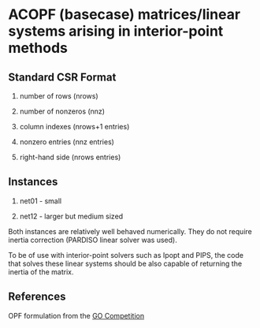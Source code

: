 # ACOPF (basecase) matrices/linear systems arising in interior-point methods

## Standard CSR Format ##

1. number of rows (nrows)

2. number of nonzeros (nnz)

3. column indexes (nrows+1 entries)

4. nonzero entries  (nnz entries)

5. right-hand side (nrows entries)

## Instances

1. net01 - small

2. net12 - larger but medium sized


Both instances are relatively well behaved numerically. They do not require inertia correction (PARDISO linear solver was used).

To be of use with interior-point solvers such as Ipopt and PIPS, the code that solves these linear systems should be also capable of returning the inertia of the matrix.

## References

OPF formulation from the [GO Competition](https://gocompetition.energy.gov/sites/default/files/SCOPF_Formulation_GO_Comp_20181130.pdf)
